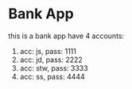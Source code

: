 # Bank App
this is a bank app have 4 accounts:
1) acc: js, pass: 1111
2) acc: jd, pass: 2222
3) acc: stw, pass: 3333
4) acc: ss, pass: 4444
